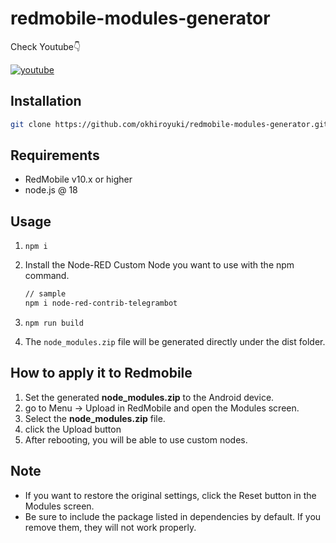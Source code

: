 # redmobile-modules-generator

Check Youtube👇

[![youtube](http://img.youtube.com/vi/s_MvkH3IXrM/0.jpg)](http://www.youtube.com/watch?v=s_MvkH3IXrM)

## Installation

```bash
git clone https://github.com/okhiroyuki/redmobile-modules-generator.git
```

## Requirements

- RedMobile v10.x or higher
- node.js @ 18

## Usage

1. `npm i`
1. Install the Node-RED Custom Node you want to use with the npm command.

   ```bash
   // sample
   npm i node-red-contrib-telegrambot
   ```

1. `npm run build`
1. The `node_modules.zip` file will be generated directly under the dist folder.

## How to apply it to Redmobile

1. Set the generated **node_modules.zip** to the Android device.
2. go to Menu -> Upload in RedMobile and open the Modules screen.
3. Select the **node_modules.zip** file.
4. click the Upload button
5. After rebooting, you will be able to use custom nodes.

## Note

- If you want to restore the original settings, click the Reset button in the Modules screen.
- Be sure to include the package listed in dependencies by default. If you remove them, they will not work properly.
